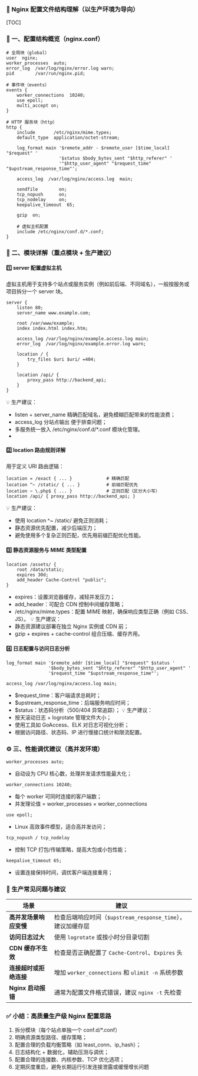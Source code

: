 ### 🧩 Nginx 配置文件结构理解（以生产环境为导向）

[TOC]

### 📁 一、配置结构概览（nginx.conf）
```nginx
# 全局块（global）
user  nginx;
worker_processes  auto;
error_log  /var/log/nginx/error.log warn;
pid        /var/run/nginx.pid;

# 事件块（events）
events {
    worker_connections  10240;
    use epoll;
    multi_accept on;
}

# HTTP 服务块（http）
http {
    include       /etc/nginx/mime.types;
    default_type  application/octet-stream;

    log_format main '$remote_addr - $remote_user [$time_local] "$request" '
                    '$status $body_bytes_sent "$http_referer" '
                    '"$http_user_agent" "$request_time" "$upstream_response_time"';

    access_log  /var/log/nginx/access.log  main;

    sendfile        on;
    tcp_nopush      on;
    tcp_nodelay     on;
    keepalive_timeout  65;

    gzip  on;

    # 虚拟主机配置
    include /etc/nginx/conf.d/*.conf;
}

```

### 📘 二、模块详解（重点模块 + 生产建议）
#### 1️⃣ server 配置虚拟主机
虚拟主机用于支持多个站点或服务实例（例如前后端、不同域名），一般按服务或项目拆分一个 server 块。
```nginx
server {
    listen 80;
    server_name www.example.com;

    root /var/www/example;
    index index.html index.htm;

    access_log /var/log/nginx/example.access.log main;
    error_log  /var/log/nginx/example.error.log warn;

    location / {
        try_files $uri $uri/ =404;
    }

    location /api/ {
        proxy_pass http://backend_api;
    }
}
```
💡 生产建议：
- listen + server_name 精确匹配域名，避免模糊匹配带来的性能浪费；
- access_log 分站点输出 便于排查问题；
- 多服务统一放入 /etc/nginx/conf.d/*.conf 模块化管理。
- 
#### 2️⃣ location 路由规则详解
用于定义 URI 路由逻辑：
```nginx
location = /exact { ... }             # 精确匹配
location ^~ /static/ { ... }          # 前缀匹配优先
location ~ \.php$ { ... }             # 正则匹配（区分大小写）
location /api/ { proxy_pass http://backend_api; }
```
💡 生产建议：
- 使用 location ^~ /static/ 避免正则消耗；
- 静态资源优先配置，减少后端压力；
- 避免使用多个复杂正则匹配，优先用前缀匹配优化性能。

#### 3️⃣ 静态资源服务与 MIME 类型配置
```nginx
location /assets/ {
    root /data/static;
    expires 30d;
    add_header Cache-Control "public";
}
```
- expires：设置浏览器缓存，减轻并发压力；
- add_header：可配合 CDN 控制中间缓存策略；
- /etc/nginx/mime.types：配置 MIME 映射，确保响应类型正确（例如 CSS、JS）。
💡 生产建议：
- 静态资源建议部署在独立 Nginx 实例或 CDN 前；
- gzip + expires + cache-control 组合压缩、缓存齐用。

#### 4️⃣ 日志配置与访问日志分析
```nginx
log_format main '$remote_addr [$time_local] "$request" $status '
                '$body_bytes_sent "$http_referer" "$http_user_agent" '
                '$request_time "$upstream_response_time"';

access_log /var/log/nginx/access.log main;
```
- $request_time：客户端请求总耗时；
- $upstream_response_time：后端服务响应时间；
- $status：状态码分析（500/404 异常追踪）；
💡 生产建议：
- 按天滚动日志 + logrotate 管理文件大小；
- 使用工具如 GoAccess、ELK 对日志可视化分析；
- 根据访问路径、状态码、IP 进行慢接口统计和限流配置。

### ⚙️ 三、性能调优建议（高并发环境）
```
worker_processes auto;
```
- 自动设为 CPU 核心数，处理并发请求性能最大化；
```
worker_connections 10240;
```
- 每个 worker 可同时连接的客户端数；
- 并发理论值 = worker_processes × worker_connections
```
use epoll;
```
- Linux 高效事件模型，适合高并发访问；
```
tcp_nopush / tcp_nodelay
```
- 控制 TCP 打包/传输策略，提高大包或小包性能；
```
keepalive_timeout 65;
```
- 设置连接保持时间，调优客户端连接重用；
  
### 🧯 生产常见问题与建议
| 场景             | 建议                                         |
| -------------- | ------------------------------------------ |
| **高并发场景响应变慢**  | 检查后端响应时间（`$upstream_response_time`），建议加缓存层 |
| **访问日志过大**     | 使用 `logrotate` 或按小时分目录切割                   |
| **CDN 缓存不生效**  | 检查是否正确配置了 `Cache-Control`、`Expires` 头      |
| **连接超时或拒绝连接**  | 增加 `worker_connections` 和 `ulimit -n` 系统参数 |
| **Nginx 启动报错** | 通常为配置文件格式错误，建议 `nginx -t` 先检查              |

### ✅ 小结：高质量生产级 Nginx 配置思路
1. 拆分模块（每个站点单独一个 conf.d/*.conf）
2. 明确资源类型路径、缓存策略；
3. 配置合理的负载均衡策略（如 least_conn、ip_hash）；
4. 日志结构化 + 数据化，辅助压测与调优；
5. 配置合理的连接数、内核参数、TCP 优化选项；
6. 定期灰度重启，避免长期运行引发连接泄露或缓慢增长问题

